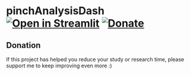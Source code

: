 # pinchAnalysisDash [![Open in Streamlit](https://static.streamlit.io/badges/streamlit_badge_black_white.svg)](https://share.streamlit.io/luiseduardocorreagallego/pinchanalysisdash/main/pinchAnalysisDash.py) [![Donate](https://img.shields.io/badge/Donate-PayPal-green.svg)](https://paypal.me/LuisEduardoCorreaG )

## Donation 
If this project has helped you reduce your study or research time, please support me to keep improving even more :)
